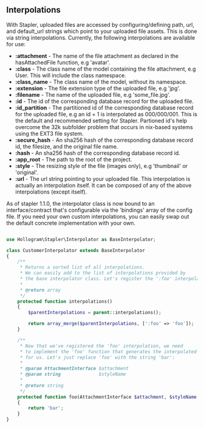 ## Interpolations
With Stapler, uploaded files are accessed by configuring/defining path, url, and default_url strings which point to your uploaded file assets.  This is done via string interpolations.  Currently, the following interpolations are available for use:

*   **:attachment** - The name of the file attachment as declared in the hasAttachedFile function, e.g 'avatar'.
*   **:class**  - The class name of the model containing the file attachment, e.g User.  This will include the class namespace.
*   **:class_name** - The class name of the model, without its namespace.
*   **:extension** - The file extension type of the uploaded file, e.g 'jpg'.
*   **:filename** - The name of the uploaded file, e.g 'some_file.jpg'.
*   **:id** - The id of the corresponding database record for the uploaded file.
*   **:id_partition** - The partitioned id of the corresponding database record for the uploaded file, e.g an id = 1 is interpolated as 000/000/001.  This is the default and recommended setting for Stapler.  Partioned id's help overcome the 32k subfolder problem that occurs in nix-based systems using the EXT3 file system.
*   **:secure_hash** - An sha256 hash of the corresponding database record id, the filesize, and the original file name.
*   **:hash** - An sha256 hash of the corresponding database record id.
*   **:app_root** - The path to the root of the project.
*   **:style** - The resizing style of the file (images only), e.g 'thumbnail' or 'original'.
*   **:url** - The url string pointing to your uploaded file.  This interpolation is actually an interpolation itself.  It can be composed of any of the above interpolations (except itself).

As of stapler 1.1.0, the interpolator class is now bound to an interface/contract that's configurable via the 'bindings' array of the config file.
If you need your own custom interpolations, you can easily swap out the default concrete implementation with your own.

```php

use Hollogram\Stapler\Interpolator as BaseInterpolator;

class CustomerInterpolator extends BaseInterpolator
{
    /**
     * Returns a sorted list of all interpolations.
     * We can easily add to the list of interpolations provided by
     * the base interpolator class. Let's register the ':foo' interpolation:
     *
     * @return array
     */
    protected function interpolations()
    {
        $parentInterpolations = parent::interpolations();

        return array_merge($parentInterpolations, [':foo' => 'foo']);
    }

    /**
     * Now that we've registered the 'foo' interpolation, we need
     * to implement the 'foo' function that generates the interpolated value
     * for us. Let's just replace 'foo' with the string 'bar':
     *
     * @param AttachmentInterface $attachment
     * @param string              $styleName
     *
     * @return string
     */
    protected function foo(AttachmentInterface $attachment, $styleName = '')
    {
        return 'bar';
    }
}
```